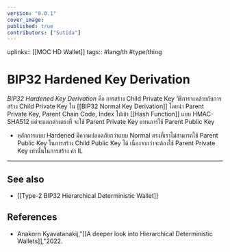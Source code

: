 ```yaml
---
version: "0.0.1"
cover_image:
published: true
contributors: ["Sutida"]
---
```

uplinks:: [[MOC HD Wallet]]
tags:: #lang/th #type/thing

# BIP32 Hardened Key Derivation
*BIP32 Hardened Key Derivation* คือ การสร้าง Child Private Key วิธีการจะคล้ายกับการสร้าง Child Private Key ใน [[BIP32 Normal Key Derivation]] โดยนำ Parent Private Key, Parent Chain Code, Index ไปเข้า [[Hash Function]] แบบ HMAC-SHA512 แต่จะแตกต่างตรงที่ จะใช้ Parent Private Key แทนการใช้ Parent Public Key 
- หลักการแบบ Hardened มีความปลอดภัยกว่าแบบ Normal  ตรงที่เราไม่สามารถใช้ Parent Public Key ในการสร้าง Child Public Key ได้ เนื่องจากว่าจะต้องใช้ Parent Private Key เท่านั้นในการสร้าง ค่า IL 

---

## See also
- [[Type-2 BIP32 Hierarchical Deterministic Wallet]]

## References
- Anakorn Kyavatanakij,"[[A deeper look into Hierarchical Deterministic Wallets]],"2022.
